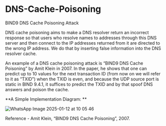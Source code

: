 # DNS-Cache-Poisoning
BIND9 DNS Cache Poisoning Attack

DNS cache poisoning aims to make a DNS resolver return an incorrect response so that
users who resolve names to addresses through this DNS server and then connect to the IP
addresses returned from it are directed to the wrong IP address. We do that by inserting false
information into the DNS resolver cache.


An example of a DNS cache poisoning attack is “BIND9 DNS Cache Poisoning” by
Amit Klein in 2007. In the paper, he shows that one can predict up to 10 values for the next
transaction ID (from now on we will refer to it as “TXID”) when the TXID is even, and because the UDP source port
is static in BIND 9.4.1, it suffices to predict the TXID and by
that spoof DNS answers and poison the cache.


**A Simple Implementation Diagram:
**

![WhatsApp Image 2025-01-12 at 10 05 46](https://github.com/user-attachments/assets/875888ba-f9f3-4ac9-ba99-befe637410f6)



Reference - Amit Klein, “BIND9 DNS Cache Poisoning”, 2007. 

